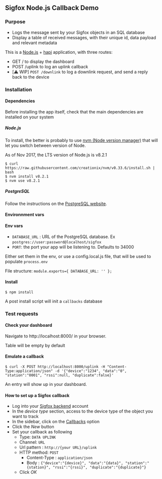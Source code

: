 
## Sigfox Node.js Callback Demo

### Purpose

* Logs the message sent by your Sigfox objects in an SQL database
* Display a table of received messages, with their unique id, data payload and relevant metadata

This is a [Node.js](http://nodejs.org) + [hapi](https://hapijs.com) application, with three routes:

* GET / to display the dashboard
* POST /uplink to log an uplink callback
* [⚠️ WIP] `POST /downlink` to log a downlink request, and send a reply back to the device


### Installation

#### Dependencies

Before installing the app itself, check that the main dependencies are installed on your system

##### Node.js

To install, the better is probably to use [nvm (Node version manager)](https://github.com/creationix/nvm) that will let you switch between version of Node.

As of Nov 2017, the LTS version of Node.js is v8.2.1
```
$ curl https://raw.githubusercontent.com/creationix/nvm/v0.33.6/install.sh | bash
$ nvm install v8.2.1
$ nvm use v8.2.1
```

##### PostgreSQL

Follow the instructions on the [PostgreSQL website](postgresql.org).


#### Environnment vars

#### Env vars


* `DATABASE_URL` : URL of the PostgreSQL database. Ex `postgres://user:password@localhost/sigfox`
* `PORT`: the port your app will be listening to. Defaults to 34000

Either set them in the env, or use a config.local.js file, that will be used to populate `process.env`

File structure:
	```
	module.exports={
	  DATABASE_URL: ''
	};
	```


#### Install

````
$ npm install
````

A post install script will init a `callbacks` database



### Test requests

#### Check your dashboard

Navigate to http://localhost:8000/ in your browser.

Table will be empty by default
#### Emulate a callback

```
$ curl -X POST http://localhost:8000/uplink -H "Content-Type:application/json" -d '{"device":"1234", "data":"0", "station":"0001", "rssi":null, "duplicate":false}'
```

An entry will show up in your dashboard.
#### How to set up a Sigfox callback

* Log into your [Sigfox backend](http://backend.sigfox.com) account
* In the _device type_ section, access to the device type of the object you want to track
* In the sidebar, click on the [Callbacks](http://backend.sigfox.com/devictype/:key/callbacks) option
* Click the _New_ button
* Set your callback as following
  * Type: `DATA UPLINK`
  * Channel: `URL`
  * Url pattern :   `http://{your URL}/uplink`
  * HTTP method: `POST`
	* Content-Type : `application/json`
	* Body : `{"device":"{device}", "data":"{data}", "station":"{station}", "rssi":"{rssi}", "duplicate":"{duplicate}"}`
  * Click _OK_
